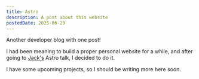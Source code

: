 ```yaml
---
title: Astro
description: A post about this website
postedDate: 2025-06-29
---
```


Another developer blog with one post!

I had been meaning to build a proper personal website for a while, and after going to [Jack's](https://jackharrhy.dev/) Astro talk, I decided to do it.

I have some upcoming projects, so I should be writing more here soon.